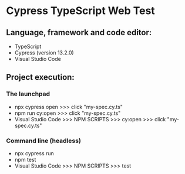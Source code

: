 # Cypress TypeScript Web Test

## Language, framework and code editor:
* TypeScript
* Cypress (version 13.2.0)
* Visual Studio Code

## Project execution:

### The launchpad
* npx cypress open >>> click "my-spec.cy.ts"
* npm run cy:open >>> click "my-spec.cy.ts"
* Visual Studio Code >>> NPM SCRIPTS >>> cy:open >>> click "my-spec.cy.ts"

### Command line (headless)
* npx cypress run
* npm test
* Visual Studio Code >>> NPM SCRIPTS >>> test